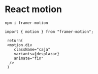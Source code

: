 # React motion

    npm i framer-motion
    
    import { motion } from "framer-motion";
    
     return(
     <motion.div
        className="caja"
        variants={desplazar}
        animate="fin" 
      />
     )
